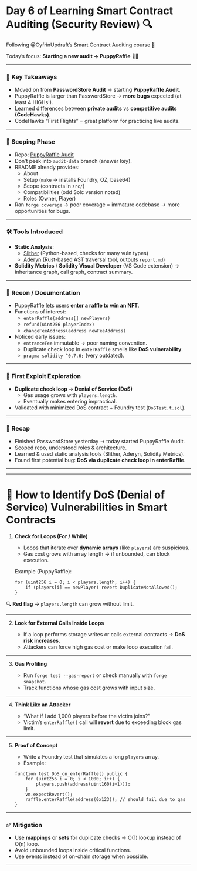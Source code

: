 # Day 6 of Learning Smart Contract Auditing (Security Review) 🔍

Following @CyfrinUpdraft’s Smart Contract Auditing course 🚀

Today’s focus: **Starting a new audit → PuppyRaffle** 🎲🐶

---

### 🔑 Key Takeaways
- Moved on from **PasswordStore Audit** → starting **PuppyRaffle Audit**.  
- PuppyRaffle is larger than PasswordStore → **more bugs** expected (at least 4 HIGHs!).  
- Learned differences between **private audits** vs **competitive audits (CodeHawks)**.  
- CodeHawks “First Flights” = great platform for practicing live audits.  

---

### 📂 Scoping Phase
- Repo: [PuppyRaffle Audit](https://github.com/Cyfrin/4-puppy-raffle-audit)  
- Don’t peek into `audit-data` branch (answer key).  
- README already provides:  
  - About  
  - Setup (`make` → installs Foundry, OZ, base64)  
  - Scope (contracts in `src/`)  
  - Compatibilities (odd Solc version noted)  
  - Roles (Owner, Player)  
- Ran `forge coverage` → poor coverage = immature codebase → more opportunities for bugs.  

---

### 🛠️ Tools Introduced
- **Static Analysis**:  
  - [Slither](https://github.com/crytic/slither) (Python-based, checks for many vuln types)  
  - [Aderyn](https://github.com/Cyfrin/aderyn) (Rust-based AST traversal tool, outputs `report.md`)  
- **Solidity Metrics** / **Solidity Visual Developer** (VS Code extension) → inheritance graph, call graph, contract summary.  

---

### 📑 Recon / Documentation
- PuppyRaffle lets users **enter a raffle to win an NFT**.  
- Functions of interest:  
  - `enterRaffle(address[] newPlayers)`  
  - `refund(uint256 playerIndex)`  
  - `changeFeeAddress(address newFeeAddress)`  
- Noticed early issues:  
  - `entranceFee` immutable → poor naming convention.  
  - Duplicate check loop in `enterRaffle` smells like **DoS vulnerability**.  
  - `pragma solidity ^0.7.6;` (very outdated).  

---

### 🧪 First Exploit Exploration
- **Duplicate check loop → Denial of Service (DoS)**  
  - Gas usage grows with `players.length`.  
  - Eventually makes entering impractical.  
- Validated with minimized DoS contract + Foundry test (`DoSTest.t.sol`).  

---

### 🚀 Recap
- Finished PasswordStore yesterday → today started PuppyRaffle Audit.  
- Scoped repo, understood roles & architecture.  
- Learned & used static analysis tools (Slither, Aderyn, Solidity Metrics).  
- Found first potential bug: **DoS via duplicate check loop in enterRaffle**.  

---

---

# 🛑 How to Identify DoS (Denial of Service) Vulnerabilities in Smart Contracts

1. **Check for Loops (For / While)**
   - Loops that iterate over **dynamic arrays** (like `players`) are suspicious.  
   - Gas cost grows with array length → if unbounded, can block execution.  

   Example (PuppyRaffle):
   ```solidity
   for (uint256 i = 0; i < players.length; i++) {
       if (players[i] == newPlayer) revert DuplicateNotAllowed();
   }

🔍 **Red flag** → `players.length` can grow without limit.

---

2. **Look for External Calls Inside Loops**

   * If a loop performs storage writes or calls external contracts → **DoS risk increases**.
   * Attackers can force high gas cost or make loop execution fail.

---

3. **Gas Profiling**

   * Run `forge test --gas-report` or check manually with `forge snapshot`.
   * Track functions whose gas cost grows with input size.

---

4. **Think Like an Attacker**

   * “What if I add 1,000 players before the victim joins?”
   * Victim’s `enterRaffle()` call will **revert** due to exceeding block gas limit.

---

5. **Proof of Concept**

   * Write a Foundry test that simulates a long `players` array.
   * Example:

   ```solidity
   function test_DoS_on_enterRaffle() public {
       for (uint256 i = 0; i < 1000; i++) {
           players.push(address(uint160(i+1)));
       }
       vm.expectRevert();
       raffle.enterRaffle(address(0x123)); // should fail due to gas
   }
   ```

---

### ✅ Mitigation

* Use **mappings** or **sets** for duplicate checks → O(1) lookup instead of O(n) loop.
* Avoid unbounded loops inside critical functions.
* Use events instead of on-chain storage when possible.

---
